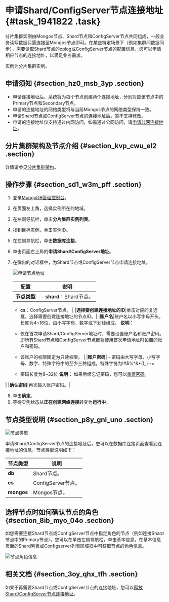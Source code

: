 # 申请Shard/ConfigServer节点连接地址 {#task_1941822 .task}

分片集群实例由Mongos节点、Shard节点和ConfigServer节点共同组成，一般业务读写数据只需连接至Mongos节点即可。在某些特定场景下（例如集群间数据同步），需要读取Shard节点的oplog或ConfigServer节点的配置信息，您可以申请相应节点的连接地址，以满足业务需求。

实例为分片集群实例。

## 申请须知 {#section_hz0_msb_3yp .section}

-   申请连接地址后，系统将为每个节点创建两个连接地址，分别对应该节点中的Primary节点和Secondary节点。
-   申请的连接地址的网络类型将与当前Mongos节点的网络类型保持一致。
-   申请Shard节点或ConfigServer节点的连接地址后，暂不支持修改。
-   申请的连接地址仅支持通过内网访问，如需通过公网访问，请[申请公网连接地址](../../../../intl.zh-CN/分片集群快速入门/申请公网连接地址.md#)。

## 分片集群架构及节点介绍 {#section_kvp_cwu_el2 .section}

详情请参见[分片集群架构](../../../../intl.zh-CN/产品简介/系统架构/分片集群架构.md#)。

## 操作步骤 {#section_sd1_w3m_pff .section}

1.  登录[MongoDB管理控制台](https://mongodb.console.aliyun.com/)。
2.  在页面左上角，选择实例所在的地域。
3.  在左侧导航栏，单击**分片集群实例列表**。
4.  找到目标实例，单击实例ID。
5.  在左侧导航栏，单击**数据库连接**。
6.  单击页面右上角的**申请Shard\\ConfigServer地址**。
7.  在弹出的对话框中，为Shard节点或ConfigServer节点申请连接地址。 

    ![申请节点地址](http://static-aliyun-doc.oss-cn-hangzhou.aliyuncs.com/assets/img/1540112/156799919458471_zh-CN.png)

    |配置|说明|
    |--|--|
    |**节点类型**|     -   **shard**：Shard节点。
    -   **cs**：ConfigServer节点。
 |
    |**选择要创建连接地址的ID**|单击对应的复选框，选择需要创建连接地址的节点ID。|
    |**账户名**|账户名以小写字母开头，长度为4~16位，由小写字母、数字或下划线组成。 **说明：** 

    -   仅在首次申请Shard/ConfigServer地址时，需要设置账户名和账户密码。即所有Shard节点和ConfigServer节点都将使用首次申请地址时设置的账户和密码。
    -   该账户的权限固定为只读权限。
 |
    |**账户密码**|     -   密码由大写字母、小写字母、数字、特殊字符中的至少三种组成，特殊字符为!\#$%^&\*\(\)\_+-=
    -   密码长度为8~32位
 **说明：** 如果后续忘记密码，您可以[重置密码](intl.zh-CN/用户指南/账号管理/重置密码.md#)。

 |
    |**确认密码**|再次输入账户密码。|

8.  单击**确定**。
9.  等待实例状态从**正在创建网络连接**转变为**运行中**。

## 节点类型说明 {#section_p8y_gnl_uno .section}

![节点类型](http://static-aliyun-doc.oss-cn-hangzhou.aliyuncs.com/assets/img/1540112/156799919458494_zh-CN.png)

申请Shard/ConfigServer节点的连接地址后，您可以在数据库连接页面查看到连接地址的信息，节点类型说明如下：

|节点类型|说明|
|----|--|
|**db**|Shard节点。|
|**cs**|ConfigServer节点。|
|**mongos**|Mongos节点。|

## 选择节点时如何确认节点的角色 {#section_8ib_myo_04o .section}

如您需要连接Shard节点或ConfigServer节点中指定角色的节点（例如连接Shard节点中的Primary节点），您可以在单击左侧导航栏，单击基本信息，在基本信息页面的Shard列表或Configserver列表区域框中可获取节点的角色信息。

![节点角色信息](http://static-aliyun-doc.oss-cn-hangzhou.aliyuncs.com/assets/img/1540112/156799919458686_zh-CN.png)

## 相关文档 {#section_3oy_qhx_tfh .section}

如果不再需要Shard节点或ConfigServer节点的连接地址，您可以[释放Shard/ConfigServer节点连接地址](intl.zh-CN/用户指南/管理网络连接/释放Shard__ConfigServer节点连接地址.md#)。

